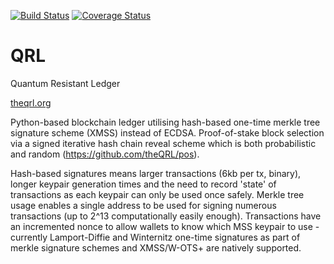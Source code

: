 [![Build Status](https://travis-ci.org/theQRL/QRL.svg?branch=master)](https://travis-ci.org/theQRL/QRL)
[![Coverage Status](https://coveralls.io/repos/github/theQRL/QRL/badge.svg?branch=master)](https://coveralls.io/github/theQRL/QRL?branch=master)

# QRL
Quantum Resistant Ledger 

[theqrl.org](https://theqrl.org)

Python-based blockchain ledger utilising hash-based one-time merkle tree signature scheme (XMSS) instead of ECDSA. Proof-of-stake block selection via a signed iterative hash chain reveal scheme which is both probabilistic and random (https://github.com/theQRL/pos).

Hash-based signatures means larger transactions (6kb per tx, binary), longer keypair generation times and the need to record 'state' of transactions as each keypair can only be used once safely. Merkle tree usage enables a single address to be used for signing numerous transactions (up to 2^13 computationally easily enough). Transactions have an incremented nonce to allow wallets to know which MSS keypair to use - currently Lamport-Diffie and Winternitz one-time signatures as part of merkle signature schemes and XMSS/W-OTS+ are natively supported.






